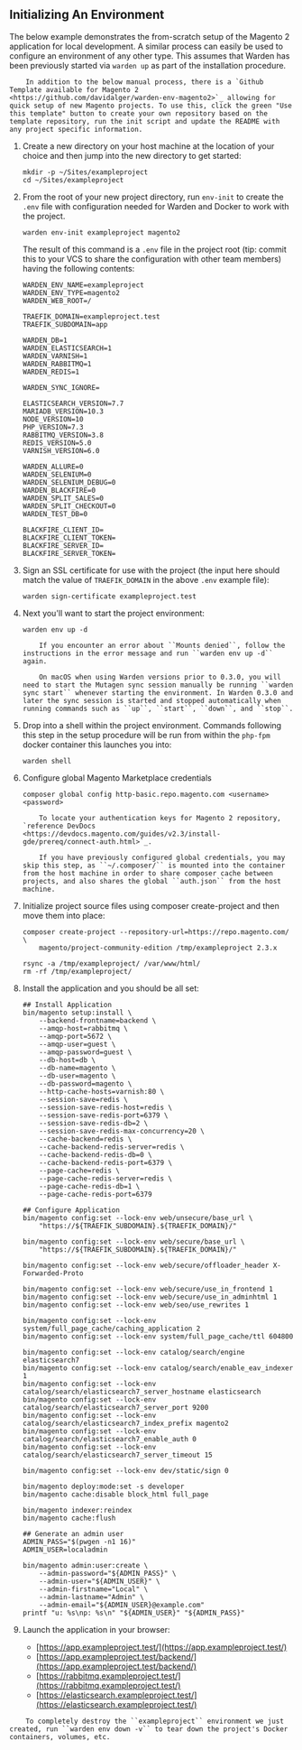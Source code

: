 ## Initializing An Environment

The below example demonstrates the from-scratch setup of the Magento 2 application for local development. A similar process can easily be used to configure an environment of any other type. This assumes that Warden has been previously started via `warden up` as part of the installation procedure.

``` note::
    In addition to the below manual process, there is a `Github Template available for Magento 2 <https://github.com/davidalger/warden-env-magento2>`_ allowing for quick setup of new Magento projects. To use this, click the green "Use this template" button to create your own repository based on the template repository, run the init script and update the README with any project specific information.
```

1. Create a new directory on your host machine at the location of your choice and then jump into the new directory to get started:

       mkdir -p ~/Sites/exampleproject
       cd ~/Sites/exampleproject

2. From the root of your new project directory, run `env-init` to create the `.env` file with configuration needed for Warden and Docker to work with the project. 

       warden env-init exampleproject magento2

    The result of this command is a `.env` file in the project root (tip: commit this to your VCS to share the configuration with other team members) having the following contents:

       WARDEN_ENV_NAME=exampleproject
       WARDEN_ENV_TYPE=magento2
       WARDEN_WEB_ROOT=/

       TRAEFIK_DOMAIN=exampleproject.test
       TRAEFIK_SUBDOMAIN=app

       WARDEN_DB=1
       WARDEN_ELASTICSEARCH=1
       WARDEN_VARNISH=1
       WARDEN_RABBITMQ=1
       WARDEN_REDIS=1

       WARDEN_SYNC_IGNORE=

       ELASTICSEARCH_VERSION=7.7
       MARIADB_VERSION=10.3
       NODE_VERSION=10
       PHP_VERSION=7.3
       RABBITMQ_VERSION=3.8
       REDIS_VERSION=5.0
       VARNISH_VERSION=6.0

       WARDEN_ALLURE=0
       WARDEN_SELENIUM=0
       WARDEN_SELENIUM_DEBUG=0
       WARDEN_BLACKFIRE=0
       WARDEN_SPLIT_SALES=0
       WARDEN_SPLIT_CHECKOUT=0
       WARDEN_TEST_DB=0
       
       BLACKFIRE_CLIENT_ID=
       BLACKFIRE_CLIENT_TOKEN=
       BLACKFIRE_SERVER_ID=
       BLACKFIRE_SERVER_TOKEN=

3. Sign an SSL certificate for use with the project (the input here should match the value of `TRAEFIK_DOMAIN` in the above `.env` example file):

       warden sign-certificate exampleproject.test

4. Next you'll want to start the project environment:

       warden env up -d

   ``` warning::
       If you encounter an error about ``Mounts denied``, follow the instructions in the error message and run ``warden env up -d`` again.
   ```

   ``` note::
       On macOS when using Warden versions prior to 0.3.0, you will need to start the Mutagen sync session manually be running ``warden sync start`` whenever starting the environment. In Warden 0.3.0 and later the sync session is started and stopped automatically when running commands such as ``up``, ``start``, ``down``, and ``stop``.
   ```

5. Drop into a shell within the project environment. Commands following this step in the setup procedure will be run from within the `php-fpm` docker container this launches you into:

       warden shell

6. Configure global Magento Marketplace credentials

       composer global config http-basic.repo.magento.com <username> <password>

    ``` note::
        To locate your authentication keys for Magento 2 repository, `reference DevDocs <https://devdocs.magento.com/guides/v2.3/install-gde/prereq/connect-auth.html>`_.

        If you have previously configured global credentials, you may skip this step, as ``~/.composer/`` is mounted into the container from the host machine in order to share composer cache between projects, and also shares the global ``auth.json`` from the host machine.
    ```

7. Initialize project source files using composer create-project and then move them into place:

       composer create-project --repository-url=https://repo.magento.com/ \
           magento/project-community-edition /tmp/exampleproject 2.3.x

       rsync -a /tmp/exampleproject/ /var/www/html/
       rm -rf /tmp/exampleproject/

8. Install the application and you should be all set:

       ## Install Application
       bin/magento setup:install \
           --backend-frontname=backend \
           --amqp-host=rabbitmq \
           --amqp-port=5672 \
           --amqp-user=guest \
           --amqp-password=guest \
           --db-host=db \
           --db-name=magento \
           --db-user=magento \
           --db-password=magento \
           --http-cache-hosts=varnish:80 \
           --session-save=redis \
           --session-save-redis-host=redis \
           --session-save-redis-port=6379 \
           --session-save-redis-db=2 \
           --session-save-redis-max-concurrency=20 \
           --cache-backend=redis \
           --cache-backend-redis-server=redis \
           --cache-backend-redis-db=0 \
           --cache-backend-redis-port=6379 \
           --page-cache=redis \
           --page-cache-redis-server=redis \
           --page-cache-redis-db=1 \
           --page-cache-redis-port=6379

       ## Configure Application
       bin/magento config:set --lock-env web/unsecure/base_url \
           "https://${TRAEFIK_SUBDOMAIN}.${TRAEFIK_DOMAIN}/"

       bin/magento config:set --lock-env web/secure/base_url \
           "https://${TRAEFIK_SUBDOMAIN}.${TRAEFIK_DOMAIN}/"

       bin/magento config:set --lock-env web/secure/offloader_header X-Forwarded-Proto

       bin/magento config:set --lock-env web/secure/use_in_frontend 1
       bin/magento config:set --lock-env web/secure/use_in_adminhtml 1
       bin/magento config:set --lock-env web/seo/use_rewrites 1

       bin/magento config:set --lock-env system/full_page_cache/caching_application 2
       bin/magento config:set --lock-env system/full_page_cache/ttl 604800

       bin/magento config:set --lock-env catalog/search/engine elasticsearch7
       bin/magento config:set --lock-env catalog/search/enable_eav_indexer 1
       bin/magento config:set --lock-env catalog/search/elasticsearch7_server_hostname elasticsearch
       bin/magento config:set --lock-env catalog/search/elasticsearch7_server_port 9200
       bin/magento config:set --lock-env catalog/search/elasticsearch7_index_prefix magento2
       bin/magento config:set --lock-env catalog/search/elasticsearch7_enable_auth 0
       bin/magento config:set --lock-env catalog/search/elasticsearch7_server_timeout 15

       bin/magento config:set --lock-env dev/static/sign 0

       bin/magento deploy:mode:set -s developer
       bin/magento cache:disable block_html full_page

       bin/magento indexer:reindex
       bin/magento cache:flush

       ## Generate an admin user
       ADMIN_PASS="$(pwgen -n1 16)"
       ADMIN_USER=localadmin

       bin/magento admin:user:create \
           --admin-password="${ADMIN_PASS}" \
           --admin-user="${ADMIN_USER}" \
           --admin-firstname="Local" \
           --admin-lastname="Admin" \
           --admin-email="${ADMIN_USER}@example.com"
       printf "u: %s\np: %s\n" "${ADMIN_USER}" "${ADMIN_PASS}"

9. Launch the application in your browser:

    * [https://app.exampleproject.test/](https://app.exampleproject.test/)
    * [https://app.exampleproject.test/backend/](https://app.exampleproject.test/backend/)
    * [https://rabbitmq.exampleproject.test/](https://rabbitmq.exampleproject.test/)
    * [https://elasticsearch.exampleproject.test/](https://elasticsearch.exampleproject.test/)

``` note::
    To completely destroy the ``exampleproject`` environment we just created, run ``warden env down -v`` to tear down the project's Docker containers, volumes, etc.
```
